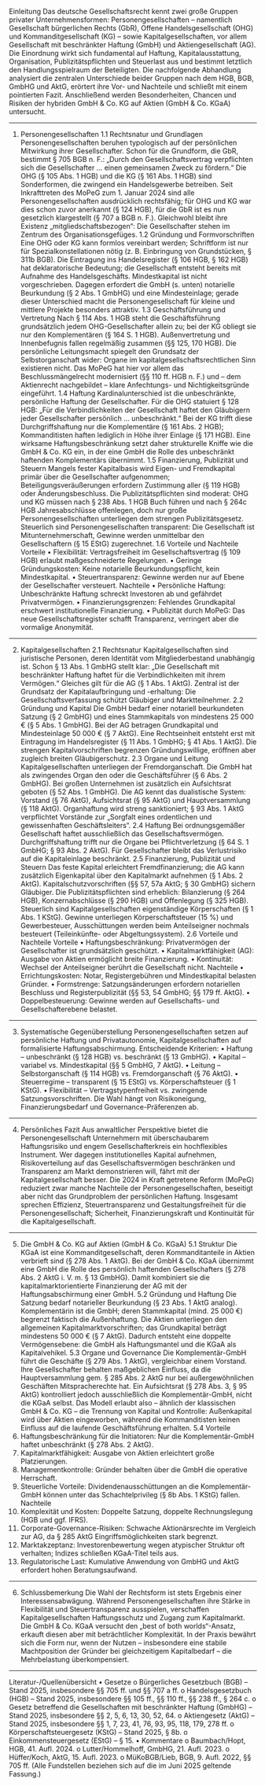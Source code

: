 Einleitung
Das deutsche Gesellschaftsrecht kennt zwei große Gruppen privater Unternehmensformen: Personengesellschaften – namentlich Gesellschaft bürgerlichen Rechts (GbR), Offene Handelsgesellschaft (OHG) und Kommanditgesellschaft (KG) – sowie Kapitalgesellschaften, vor allem Gesellschaft mit beschränkter Haftung (GmbH) und Aktiengesellschaft (AG). Die Einordnung wirkt sich fundamental auf Haftung, Kapitalausstattung, Organisation, Publizitätspflichten und Steuerlast aus und bestimmt letztlich den Handlungsspielraum der Beteiligten. Die nachfolgende Abhandlung analysiert die zentralen Unterschiede beider Gruppen nach dem HGB, BGB, GmbHG und AktG, erörtert ihre Vor- und Nachteile und schließt mit einem pointierten Fazit. Anschließend werden Besonderheiten, Chancen und Risiken der hybriden GmbH & Co. KG auf Aktien (GmbH & Co. KGaA) untersucht.
________________________________________
1. Personengesellschaften
1.1 Rechtsnatur und Grundlagen
Personengesellschaften beruhen typologisch auf der persönlichen Mitwirkung ihrer Gesellschafter. Schon für die Grundform, die GbR, bestimmt § 705 BGB n. F.: „Durch den Gesellschaftsvertrag verpflichten sich die Gesellschafter … einen gemeinsamen Zweck zu fördern.“ Die OHG (§ 105 Abs. 1 HGB) und die KG (§ 161 Abs. 1 HGB) sind Sonderformen, die zwingend ein Handelsgewerbe betreiben. Seit Inkrafttreten des MoPeG zum 1. Januar 2024 sind alle Personengesellschaften ausdrücklich rechtsfähig; für OHG und KG war dies schon zuvor anerkannt (§ 124 HGB), für die GbR ist es nun gesetzlich klargestellt (§ 707 a BGB n. F.). Gleichwohl bleibt ihre Existenz „mitgliedschaftsbezogen“: Die Gesellschafter stehen im Zentrum des Organisationsgefüges.
1.2 Gründung und Formvorschriften
Eine OHG oder KG kann formlos vereinbart werden; Schriftform ist nur für Spezialkonstellationen nötig (z. B. Einbringung von Grundstücken, § 311b BGB). Die Eintragung ins Handelsregister (§ 106 HGB, § 162 HGB) hat deklaratorische Bedeutung; die Gesellschaft entsteht bereits mit Aufnahme des Handelsgeschäfts. Mindestkapital ist nicht vorgeschrieben.
Dagegen erfordert die GmbH (s. unten) notarielle Beurkundung (§ 2 Abs. 1 GmbHG) und eine Mindesteinlage; gerade dieser Unterschied macht die Personengesellschaft für kleine und mittlere Projekte besonders attraktiv.
1.3 Geschäftsführung und Vertretung
Nach § 114 Abs. 1 HGB steht die Geschäftsführung grundsätzlich jedem OHG-Gesellschafter allein zu; bei der KG obliegt sie nur den Komplementären (§ 164 S. 1 HGB). Außenvertretung und Innenbefugnis fallen regelmäßig zusammen (§§ 125, 170 HGB). Die persönliche Leitungsmacht spiegelt den Grundsatz der Selbstorganschaft wider: Organe im kapitalgesellschaftsrechtlichen Sinn existieren nicht.
Das MoPeG hat hier vor allem das Beschlussmängelrecht modernisiert (§§ 110 ff. HGB n. F.) und – dem Aktienrecht nachgebildet – klare Anfechtungs- und Nichtigkeitsgründe eingeführt.
1.4 Haftung
Kardinalunterschied ist die unbeschränkte, persönliche Haftung der Gesellschafter. Für die OHG statuiert § 128 HGB: „Für die Verbindlichkeiten der Gesellschaft haftet den Gläubigern jeder Gesellschafter persönlich … unbeschränkt.“ Bei der KG trifft diese Durchgriffshaftung nur die Komplementäre (§ 161 Abs. 2 HGB); Kommanditisten haften lediglich in Höhe ihrer Einlage (§ 171 HGB). Eine wirksame Haftungsbeschränkung setzt daher strukturelle Kniffe wie die GmbH & Co. KG ein, in der eine GmbH die Rolle des unbeschränkt haftenden Komplementärs übernimmt.
1.5 Finanzierung, Publizität und Steuern
Mangels fester Kapitalbasis wird Eigen- und Fremdkapital primär über die Gesellschafter aufgenommen; Beteiligungsveräußerungen erfordern Zustimmung aller (§ 119 HGB) oder Änderungsbeschluss. Die Publizitätspflichten sind moderat: OHG und KG müssen nach § 238 Abs. 1 HGB Buch führen und nach § 264c HGB Jahresabschlüsse offenlegen, doch nur große Personengesellschaften unterliegen dem strengen Publizitätsgesetz. Steuerlich sind Personengesellschaften transparent: Die Gesellschaft ist Mitunternehmerschaft, Gewinne werden unmittelbar den Gesellschaftern (§ 15 EStG) zugerechnet.
1.6 Vorteile und Nachteile
Vorteile
•	Flexibilität: Vertragsfreiheit im Gesellschaftsvertrag (§ 109 HGB) erlaubt maßgeschneiderte Regelungen.
•	Geringe Gründungskosten: Keine notarielle Beurkundungspflicht, kein Mindestkapital.
•	Steuertransparenz: Gewinne werden nur auf Ebene der Gesellschafter versteuert.
Nachteile
•	Persönliche Haftung: Unbeschränkte Haftung schreckt Investoren ab und gefährdet Privatvermögen.
•	Finanzierungsgrenzen: Fehlendes Grundkapital erschwert institutionelle Finanzierung.
•	Publizität durch MoPeG: Das neue Gesellschaftsregister schafft Transparenz, verringert aber die vormalige Anonymität.
________________________________________
2. Kapitalgesellschaften
2.1 Rechtsnatur
Kapitalgesellschaften sind juristische Personen, deren Identität vom Mitgliederbestand unabhängig ist. Schon § 13 Abs. 1 GmbHG stellt klar: „Die Gesellschaft mit beschränkter Haftung haftet für die Verbindlichkeiten mit ihrem Vermögen.“ Gleiches gilt für die AG (§ 1 Abs. 1 AktG).
Zentral ist der Grundsatz der Kapitalaufbringung und -erhaltung: Die Gesellschaftsverfassung schützt Gläubiger und Marktteilnehmer.
2.2 Gründung und Kapital
Die GmbH bedarf einer notariell beurkundeten Satzung (§ 2 GmbHG) und eines Stammkapitals von mindestens 25 000 € (§ 5 Abs. 1 GmbHG). Bei der AG betragen Grundkapital und Mindesteinlage 50 000 € (§ 7 AktG). Eine Rechtseinheit entsteht erst mit Eintragung im Handelsregister (§ 11 Abs. 1 GmbHG; § 41 Abs. 1 AktG).
Die strengen Kapitalvorschriften begrenzen Gründungswillige, eröffnen aber zugleich breiten Gläubigerschutz.
2.3 Organe und Leitung
Kapitalgesellschaften unterliegen der Fremdorganschaft. Die GmbH hat als zwingendes Organ den oder die Geschäftsführer (§ 6 Abs. 2 GmbHG). Bei großen Unternehmen ist zusätzlich ein Aufsichtsrat geboten (§ 52 Abs. 1 GmbHG). Die AG kennt das dualistische System: Vorstand (§ 76 AktG), Aufsichtsrat (§ 95 AktG) und Hauptversammlung (§ 118 AktG).
Organhaftung wird streng sanktioniert; § 93 Abs. 1 AktG verpflichtet Vorstände zur „Sorgfalt eines ordentlichen und gewissenhaften Geschäftsleiters“.
2.4 Haftung
Bei ordnungsgemäßer Gesellschaft haftet ausschließlich das Gesellschaftsvermögen. Durchgriffshaftung trifft nur die Organe bei Pflichtverletzung (§ 64 S. 1 GmbHG; § 93 Abs. 2 AktG). Für Gesellschafter bleibt das Verlustrisiko auf die Kapitaleinlage beschränkt.
2.5 Finanzierung, Publizität und Steuern
Das feste Kapital erleichtert Fremdfinanzierung; die AG kann zusätzlich Eigenkapital über den Kapitalmarkt aufnehmen (§ 1 Abs. 2 AktG). Kapitalschutzvorschriften (§§ 57, 57a AktG; § 30 GmbHG) sichern Gläubiger. Die Publizitätspflichten sind erheblich: Bilanzierung (§ 264 HGB), Konzernabschlüsse (§ 290 HGB) und Offenlegung (§ 325 HGB).
Steuerlich sind Kapitalgesellschaften eigenständige Körperschaften (§ 1 Abs. 1 KStG). Gewinne unterliegen Körperschaftsteuer (15 %) und Gewerbesteuer, Ausschüttungen werden beim Anteilseigner nochmals besteuert (Teileinkünfte- oder Abgeltungssystem).
2.6 Vorteile und Nachteile
Vorteile
•	Haftungsbeschränkung: Privatvermögen der Gesellschafter ist grundsätzlich geschützt.
•	Kapitalmarktfähigkeit (AG): Ausgabe von Aktien ermöglicht breite Finanzierung.
•	Kontinuität: Wechsel der Anteilseigner berührt die Gesellschaft nicht.
Nachteile
•	Errichtungskosten: Notar, Registergebühren und Mindestkapital belasten Gründer.
•	Formstrenge: Satzungsänderungen erfordern notariellen Beschluss und Registerpublizität (§§ 53, 54 GmbHG; §§ 179 ff. AktG).
•	Doppelbesteuerung: Gewinne werden auf Gesellschafts- und Gesellschafterebene belastet.
________________________________________
3. Systematische Gegenüberstellung
Personengesellschaften setzen auf persönliche Haftung und Privatautonomie, Kapitalgesellschaften auf formalisierte Haftungsabschirmung. Entscheidende Kriterien:
•	Haftung – unbeschränkt (§ 128 HGB) vs. beschränkt (§ 13 GmbHG).
•	Kapital – variabel vs. Mindestkapital (§§ 5 GmbHG, 7 AktG).
•	Leitung – Selbstorganschaft (§ 114 HGB) vs. Fremdorganschaft (§ 76 AktG).
•	Steuerregime – transparent (§ 15 EStG) vs. Körperschaftsteuer (§ 1 KStG).
•	Flexibilität – Vertragstypenfreiheit vs. zwingende Satzungsvorschriften.
Die Wahl hängt von Risikoneigung, Finanzierungsbedarf und Governance-Präferenzen ab.
________________________________________
4. Persönliches Fazit
Aus anwaltlicher Perspektive bietet die Personengesellschaft Unternehmern mit überschaubarem Haftungsrisiko und engem Gesellschafterkreis ein hochflexibles Instrument. Wer dagegen institutionelles Kapital aufnehmen, Risikoverteilung auf das Gesellschaftsvermögen beschränken und Transparenz am Markt demonstrieren will, fährt mit der Kapitalgesellschaft besser. Die 2024 in Kraft getretene Reform (MoPeG) reduziert zwar manche Nachteile der Personengesellschaften, beseitigt aber nicht das Grundproblem der persönlichen Haftung. Insgesamt sprechen Effizienz, Steuertransparenz und Gestaltungsfreiheit für die Personengesellschaft; Sicherheit, Finanzierungskraft und Kontinuität für die Kapitalgesellschaft.
________________________________________
5. Die GmbH & Co. KG auf Aktien (GmbH & Co. KGaA)
5.1 Struktur
Die KGaA ist eine Kommanditgesellschaft, deren Kommanditanteile in Aktien verbrieft sind (§ 278 Abs. 1 AktG). Bei der GmbH & Co. KGaA übernimmt eine GmbH die Rolle des persönlich haftenden Gesellschafters (§ 278 Abs. 2 AktG i. V. m. § 13 GmbHG). Damit kombiniert sie die kapitalmarktorientierte Finanzierung der AG mit der Haftungsabschirmung einer GmbH.
5.2 Gründung und Haftung
Die Satzung bedarf notarieller Beurkundung (§ 23 Abs. 1 AktG analog). Komplementärin ist die GmbH; deren Stammkapital (mind. 25 000 €) begrenzt faktisch die Außenhaftung. Die Aktien unterliegen den allgemeinen Kapitalmarktvorschriften; das Grundkapital beträgt mindestens 50 000 € (§ 7 AktG).
Dadurch entsteht eine doppelte Vermögensebene: die GmbH als Haftungsmantel und die KGaA als Kapitalvehikel.
5.3 Organe und Governance
Die Komplementär-GmbH führt die Geschäfte (§ 279 Abs. 1 AktG), vergleichbar einem Vorstand. Ihre Gesellschafter behalten maßgeblichen Einfluss, da die Hauptversammlung gem. § 285 Abs. 2 AktG nur bei außergewöhnlichen Geschäften Mitspracherechte hat. Ein Aufsichtsrat (§ 278 Abs. 3, § 95 AktG) kontrolliert jedoch ausschließlich die Komplementär-GmbH, nicht die KGaA selbst.
Das Modell erlaubt also – ähnlich der klassischen GmbH & Co. KG – die Trennung von Kapital und Kontrolle: Außenkapital wird über Aktien eingeworben, während die Kommanditisten keinen Einfluss auf die laufende Geschäftsführung erhalten.
5.4 Vorteile
1.	Haftungsbeschränkung für die Initiatoren: Nur die Komplementär-GmbH haftet unbeschränkt (§ 278 Abs. 2 AktG).
2.	Kapitalmarktfähigkeit: Ausgabe von Aktien erleichtert große Platzierungen.
3.	Managementkontrolle: Gründer behalten über die GmbH die operative Herrschaft.
4.	Steuerliche Vorteile: Dividendenausschüttungen an die Komplementär-GmbH können unter das Schachtelprivileg (§ 8b Abs. 1 KStG) fallen.
Nachteile
1.	Komplexität und Kosten: Doppelte Satzung, doppelte Rechnungslegung (HGB und ggf. IFRS).
2.	Corporate-Governance-Risiken: Schwache Aktionärsrechte im Vergleich zur AG, da § 285 AktG Eingriffsmöglichkeiten stark begrenzt.
3.	Marktakzeptanz: Investorenbewertung wegen atypischer Struktur oft verhalten; Indizes schließen KGaA-Titel teils aus.
4.	Regulatorische Last: Kumulative Anwendung von GmbHG und AktG erfordert hohen Beratungsaufwand.
________________________________________
6. Schlussbemerkung
Die Wahl der Rechtsform ist stets Ergebnis einer Interessensabwägung. Während Personengesellschaften ihre Stärke in Flexibilität und Steuertransparenz ausspielen, verschaffen Kapitalgesellschaften Haftungsschutz und Zugang zum Kapitalmarkt. Die GmbH & Co. KGaA versucht den „best of both worlds“-Ansatz, erkauft diesen aber mit beträchtlicher Komplexität. In der Praxis bewährt sich die Form nur, wenn der Nutzen – insbesondere eine stabile Machtposition der Gründer bei gleichzeitigem Kapitalbedarf – die Mehrbelastung überkompensiert.
________________________________________
Literatur-/Quellenübersicht
•	Gesetze
o	Bürgerliches Gesetzbuch (BGB) – Stand 2025, insbesondere §§ 705 ff. und §§ 707 a ff.
o	Handelsgesetzbuch (HGB) – Stand 2025, insbesondere §§ 105 ff., §§ 110 ff., §§ 238 ff., § 264 c.
o	Gesetz betreffend die Gesellschaften mit beschränkter Haftung (GmbHG) – Stand 2025, insbesondere §§ 2, 5, 6, 13, 30, 52, 64.
o	Aktiengesetz (AktG) – Stand 2025, insbesondere §§ 1, 7, 23, 41, 76, 93, 95, 118, 179, 278 ff.
o	Körperschaftsteuergesetz (KStG) – Stand 2025, § 8b.
o	Einkommensteuergesetz (EStG) – § 15.
•	Kommentare
o	Baumbach/Hopt, HGB, 41. Aufl. 2024.
o	Lutter/Hommelhoff, GmbHG, 21. Aufl. 2023.
o	Hüffer/Koch, AktG, 15. Aufl. 2023.
o	MüKoBGB/Lieb, BGB, 9. Aufl. 2022, §§ 705 ff.
(Alle Fundstellen beziehen sich auf die im Juni 2025 geltende Fassung.)
